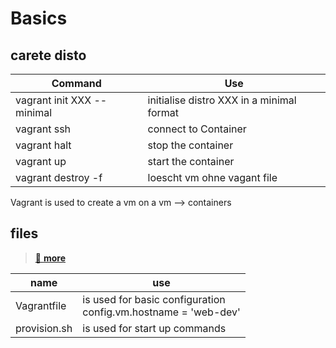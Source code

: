 # Basics

## carete disto
| Command                    | Use                                        |
|----------------------------|--------------------------------------------|
| vagrant init XXX --minimal | initialise  distro XXX in a minimal format |
| vagrant ssh                | connect to Container                       |
| vagrant halt               | stop the container                         |
| vagrant up                 | start the container                        |
| vagrant destroy -f         | loescht vm ohne vagant file                |


Vagrant is used to create a vm on a vm --> containers  

## files
>[🔎 **more**](Vagrant_Importat_Files.md)

| name         | use                                                                   |
|--------------|-----------------------------------------------------------------------|
| Vagrantfile  | is used for basic configuration <br/>  config.vm.hostname = 'web-dev' |
| provision.sh | is used for start up commands                                         |
